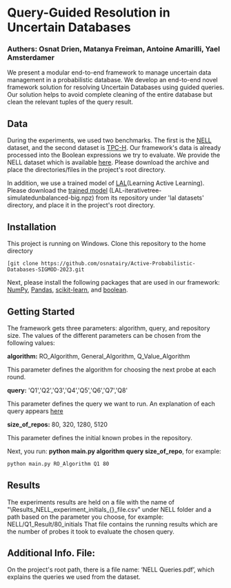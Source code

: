 # Query-Guided Resolution in Uncertain Databases
### Authers: Osnat Drien, Matanya Freiman, Antoine Amarilli, Yael Amsterdamer

We present a modular end-to-end framework to manage uncertain data management in a probabilistic database. We develop an end-to-end novel framework solution for resolving Uncertain Databases using guided queries. Our solution helps to avoid complete cleaning of the entire database but clean the relevant tuples of the query result. 

## Data

During the experiments, we used two benchmarks. The first is the [NELL](https://dl.acm.org/doi/10.1145/3191513) dataset, and the second dataset is [TPC-H](http://www.tpc.org/tpch/).
Our framework's data is already processed into the Boolean expressions we try to evaluate. We provide the NELL dataset which is available [here](https://drive.google.com/drive/folders/1deY_M52Vj45qr0Zudzhc0FsOTwxZjqOs?usp=sharing). Please download the archive and place the directories/files in the project's root directory.

In addition, we use a trained model of [LAL](https://proceedings.neurips.cc/paper/2017/file/8ca8da41fe1ebc8d3ca31dc14f5fc56c-Paper.pdf)(Learning Active Learning). Please download the [trained model](https://github.com/ksenia-konyushkova/LAL/blob/master/lal%20datasets/LAL-iterativetree-simulatedunbalanced-big.npz) (LAL-iterativetree-simulatedunbalanced-big.npz) from its repository under 'lal datasets' directory, and place it in the project's root directory.

## Installation

This project is running on Windows. 
Clone this repository to the home directory
```shell
[git clone https://github.com/osnatairy/Active-Probabilistic-Databases-SIGMOD-2023.git
```
Next, please install the following packages that are used in our framework: [NumPy](https://numpy.org/install/), [Pandas](https://pandas.pydata.org/docs/getting_started/install.html), [scikit-learn](https://scikit-learn.org/stable/install.html), and [boolean](https://pypi.org/project/boolean/).

## Getting Started
The framework gets three parameters: algorithm, query, and repository size. The values of the different parameters can be chosen from the following values:

**algorithm:** RO_Algorithm, General_Algorithm, Q_Value_Algorithm 

This parameter defines the algorithm for choosing the next probe at each round.

**query:** 'Q1','Q2','Q3','Q4','Q5','Q6','Q7','Q8' 

This parameter defines the query we want to run. An explanation of each query appears [here](https://github.com/osnatairy/Active-Probabilistic-Databases-SIGMOD-2023/blob/main/NELL%20Queries.pdf) 

**size_of_repos:** 80, 320, 1280, 5120 

This parameter defines the initial known probes in the repository.

Next, you run: **python main.py algorithm query size_of_repo**, for example:

```bash
python main.py RO_Algorithm Q1 80
```

## Results
The experiments results are held on a file with the name of "\Results_NELL_experiment_initials_{}_file.csv" under NELL folder and a path based on the parameter you choose, for example: NELL/Q1_Result/80_initials
That file contains the running results which are the number of probes it took to evaluate the chosen query.


## Additional Info. File:
On the project's root path, there is a file name: ‘NELL Queries.pdf’, which explains the queries we used from the dataset.
